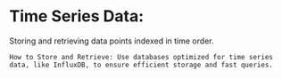 # Time Series Data:

Storing and retrieving data points indexed in time order.

    How to Store and Retrieve: Use databases optimized for time series data, like InfluxDB, to ensure efficient storage and fast queries.
